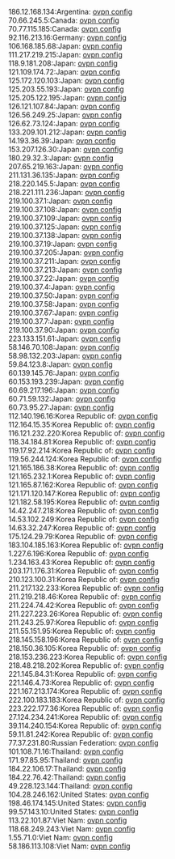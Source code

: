 186.12.168.134:Argentina: [ovpn config](vpn/186_12_168_134.ovpn)  
70.66.245.5:Canada: [ovpn config](vpn/70_66_245_5.ovpn)  
70.77.115.185:Canada: [ovpn config](vpn/70_77_115_185.ovpn)  
92.116.213.16:Germany: [ovpn config](vpn/92_116_213_16.ovpn)  
106.168.185.68:Japan: [ovpn config](vpn/106_168_185_68.ovpn)  
111.217.219.215:Japan: [ovpn config](vpn/111_217_219_215.ovpn)  
118.9.181.208:Japan: [ovpn config](vpn/118_9_181_208.ovpn)  
121.109.174.72:Japan: [ovpn config](vpn/121_109_174_72.ovpn)  
125.172.120.103:Japan: [ovpn config](vpn/125_172_120_103.ovpn)  
125.203.55.193:Japan: [ovpn config](vpn/125_203_55_193.ovpn)  
125.205.122.195:Japan: [ovpn config](vpn/125_205_122_195.ovpn)  
126.121.107.84:Japan: [ovpn config](vpn/126_121_107_84.ovpn)  
126.56.249.25:Japan: [ovpn config](vpn/126_56_249_25.ovpn)  
126.62.73.124:Japan: [ovpn config](vpn/126_62_73_124.ovpn)  
133.209.101.212:Japan: [ovpn config](vpn/133_209_101_212.ovpn)  
14.193.36.39:Japan: [ovpn config](vpn/14_193_36_39.ovpn)  
153.207.126.30:Japan: [ovpn config](vpn/153_207_126_30.ovpn)  
180.29.32.3:Japan: [ovpn config](vpn/180_29_32_3.ovpn)  
207.65.219.163:Japan: [ovpn config](vpn/207_65_219_163.ovpn)  
211.131.36.135:Japan: [ovpn config](vpn/211_131_36_135.ovpn)  
218.220.145.5:Japan: [ovpn config](vpn/218_220_145_5.ovpn)  
218.221.111.236:Japan: [ovpn config](vpn/218_221_111_236.ovpn)  
219.100.37.1:Japan: [ovpn config](vpn/219_100_37_1.ovpn)  
219.100.37.108:Japan: [ovpn config](vpn/219_100_37_108.ovpn)  
219.100.37.109:Japan: [ovpn config](vpn/219_100_37_109.ovpn)  
219.100.37.125:Japan: [ovpn config](vpn/219_100_37_125.ovpn)  
219.100.37.138:Japan: [ovpn config](vpn/219_100_37_138.ovpn)  
219.100.37.19:Japan: [ovpn config](vpn/219_100_37_19.ovpn)  
219.100.37.205:Japan: [ovpn config](vpn/219_100_37_205.ovpn)  
219.100.37.211:Japan: [ovpn config](vpn/219_100_37_211.ovpn)  
219.100.37.213:Japan: [ovpn config](vpn/219_100_37_213.ovpn)  
219.100.37.22:Japan: [ovpn config](vpn/219_100_37_22.ovpn)  
219.100.37.4:Japan: [ovpn config](vpn/219_100_37_4.ovpn)  
219.100.37.50:Japan: [ovpn config](vpn/219_100_37_50.ovpn)  
219.100.37.58:Japan: [ovpn config](vpn/219_100_37_58.ovpn)  
219.100.37.67:Japan: [ovpn config](vpn/219_100_37_67.ovpn)  
219.100.37.7:Japan: [ovpn config](vpn/219_100_37_7.ovpn)  
219.100.37.90:Japan: [ovpn config](vpn/219_100_37_90.ovpn)  
223.133.151.61:Japan: [ovpn config](vpn/223_133_151_61.ovpn)  
58.146.70.108:Japan: [ovpn config](vpn/58_146_70_108.ovpn)  
58.98.132.203:Japan: [ovpn config](vpn/58_98_132_203.ovpn)  
59.84.123.8:Japan: [ovpn config](vpn/59_84_123_8.ovpn)  
60.139.145.76:Japan: [ovpn config](vpn/60_139_145_76.ovpn)  
60.153.193.239:Japan: [ovpn config](vpn/60_153_193_239.ovpn)  
60.69.217.196:Japan: [ovpn config](vpn/60_69_217_196.ovpn)  
60.71.59.132:Japan: [ovpn config](vpn/60_71_59_132.ovpn)  
60.73.95.27:Japan: [ovpn config](vpn/60_73_95_27.ovpn)  
112.140.196.16:Korea Republic of: [ovpn config](vpn/112_140_196_16.ovpn)  
112.164.15.35:Korea Republic of: [ovpn config](vpn/112_164_15_35.ovpn)  
116.121.232.220:Korea Republic of: [ovpn config](vpn/116_121_232_220.ovpn)  
118.34.184.81:Korea Republic of: [ovpn config](vpn/118_34_184_81.ovpn)  
119.17.92.214:Korea Republic of: [ovpn config](vpn/119_17_92_214.ovpn)  
119.56.244.124:Korea Republic of: [ovpn config](vpn/119_56_244_124.ovpn)  
121.165.186.38:Korea Republic of: [ovpn config](vpn/121_165_186_38.ovpn)  
121.165.232.1:Korea Republic of: [ovpn config](vpn/121_165_232_1.ovpn)  
121.165.87.162:Korea Republic of: [ovpn config](vpn/121_165_87_162.ovpn)  
121.171.120.147:Korea Republic of: [ovpn config](vpn/121_171_120_147.ovpn)  
121.182.58.195:Korea Republic of: [ovpn config](vpn/121_182_58_195.ovpn)  
14.42.247.218:Korea Republic of: [ovpn config](vpn/14_42_247_218.ovpn)  
14.53.102.249:Korea Republic of: [ovpn config](vpn/14_53_102_249.ovpn)  
14.63.32.247:Korea Republic of: [ovpn config](vpn/14_63_32_247.ovpn)  
175.124.29.79:Korea Republic of: [ovpn config](vpn/175_124_29_79.ovpn)  
183.104.185.163:Korea Republic of: [ovpn config](vpn/183_104_185_163.ovpn)  
1.227.6.196:Korea Republic of: [ovpn config](vpn/1_227_6_196.ovpn)  
1.234.163.43:Korea Republic of: [ovpn config](vpn/1_234_163_43.ovpn)  
203.171.176.31:Korea Republic of: [ovpn config](vpn/203_171_176_31.ovpn)  
210.123.100.31:Korea Republic of: [ovpn config](vpn/210_123_100_31.ovpn)  
211.217.132.233:Korea Republic of: [ovpn config](vpn/211_217_132_233.ovpn)  
211.219.218.46:Korea Republic of: [ovpn config](vpn/211_219_218_46.ovpn)  
211.224.74.42:Korea Republic of: [ovpn config](vpn/211_224_74_42.ovpn)  
211.227.223.26:Korea Republic of: [ovpn config](vpn/211_227_223_26.ovpn)  
211.243.25.97:Korea Republic of: [ovpn config](vpn/211_243_25_97.ovpn)  
211.55.151.95:Korea Republic of: [ovpn config](vpn/211_55_151_95.ovpn)  
218.145.158.196:Korea Republic of: [ovpn config](vpn/218_145_158_196.ovpn)  
218.150.36.105:Korea Republic of: [ovpn config](vpn/218_150_36_105.ovpn)  
218.153.236.223:Korea Republic of: [ovpn config](vpn/218_153_236_223.ovpn)  
218.48.218.202:Korea Republic of: [ovpn config](vpn/218_48_218_202.ovpn)  
221.145.84.31:Korea Republic of: [ovpn config](vpn/221_145_84_31.ovpn)  
221.146.4.73:Korea Republic of: [ovpn config](vpn/221_146_4_73.ovpn)  
221.167.213.174:Korea Republic of: [ovpn config](vpn/221_167_213_174.ovpn)  
222.100.183.183:Korea Republic of: [ovpn config](vpn/222_100_183_183.ovpn)  
223.222.177.36:Korea Republic of: [ovpn config](vpn/223_222_177_36.ovpn)  
27.124.234.241:Korea Republic of: [ovpn config](vpn/27_124_234_241.ovpn)  
39.114.240.154:Korea Republic of: [ovpn config](vpn/39_114_240_154.ovpn)  
59.11.81.242:Korea Republic of: [ovpn config](vpn/59_11_81_242.ovpn)  
77.37.231.80:Russian Federation: [ovpn config](vpn/77_37_231_80.ovpn)  
101.108.71.16:Thailand: [ovpn config](vpn/101_108_71_16.ovpn)  
171.97.85.95:Thailand: [ovpn config](vpn/171_97_85_95.ovpn)  
184.22.106.17:Thailand: [ovpn config](vpn/184_22_106_17.ovpn)  
184.22.76.42:Thailand: [ovpn config](vpn/184_22_76_42.ovpn)  
49.228.123.144:Thailand: [ovpn config](vpn/49_228_123_144.ovpn)  
104.28.246.162:United States: [ovpn config](vpn/104_28_246_162.ovpn)  
198.46.174.145:United States: [ovpn config](vpn/198_46_174_145.ovpn)  
99.57.143.10:United States: [ovpn config](vpn/99_57_143_10.ovpn)  
113.22.101.87:Viet Nam: [ovpn config](vpn/113_22_101_87.ovpn)  
118.68.249.243:Viet Nam: [ovpn config](vpn/118_68_249_243.ovpn)  
1.55.71.0:Viet Nam: [ovpn config](vpn/1_55_71_0.ovpn)  
58.186.113.108:Viet Nam: [ovpn config](vpn/58_186_113_108.ovpn)  
